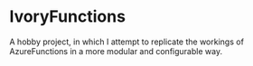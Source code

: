 # IvoryFunctions
A hobby project, in which I attempt to replicate the workings of AzureFunctions in a more modular and configurable way.
